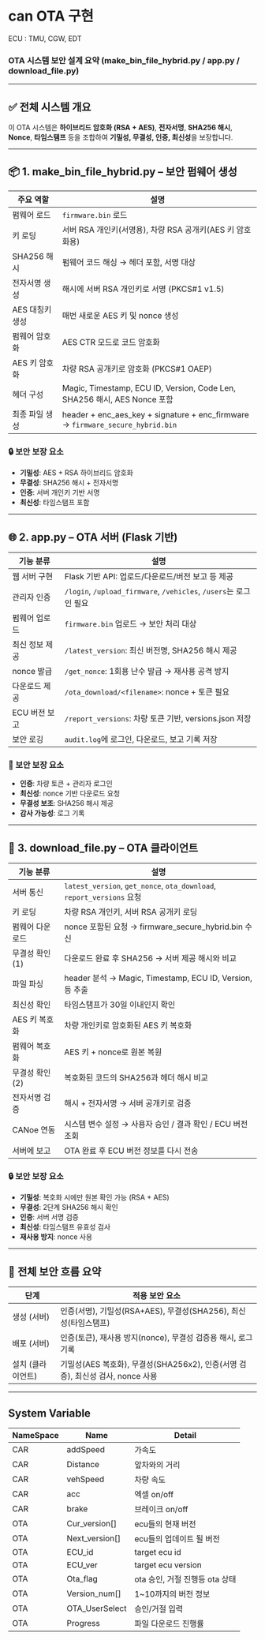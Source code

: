# can OTA 구현

ECU : TMU, CGW, EDT

### OTA 시스템 보안 설계 요약 (make\_bin\_file\_hybrid.py / app.py / download\_file.py)

---

## ✅ 전체 시스템 개요

이 OTA 시스템은 **하이브리드 암호화 (RSA + AES)**, **전자서명**, **SHA256 해시**, **Nonce**, **타임스탬프** 등을 조합하여 **기밀성, 무결성, 인증, 최신성**을 보장합니다.

---

## 📦 1. make\_bin\_file\_hybrid.py – 보안 펌웨어 생성

| 주요 역할      | 설명                                                                                |
| ---------- | --------------------------------------------------------------------------------- |
| 펌웨어 로드     | `firmware.bin` 로드                                                                 |
| 키 로딩       | 서버 RSA 개인키(서명용), 차량 RSA 공개키(AES 키 암호화용)                                           |
| SHA256 해시  | 펌웨어 코드 해싱 → 헤더 포함, 서명 대상                                                          |
| 전자서명 생성    | 해시에 서버 RSA 개인키로 서명 (PKCS#1 v1.5)                                                  |
| AES 대칭키 생성 | 매번 새로운 AES 키 및 nonce 생성                                                           |
| 펌웨어 암호화    | AES CTR 모드로 코드 암호화                                                                |
| AES 키 암호화  | 차량 RSA 공개키로 암호화 (PKCS#1 OAEP)                                                     |
| 헤더 구성      | Magic, Timestamp, ECU ID, Version, Code Len, SHA256 해시, AES Nonce 포함              |
| 최종 파일 생성   | header + enc\_aes\_key + signature + enc\_firmware → `firmware_secure_hybrid.bin` |

### 🔒 보안 보장 요소

* **기밀성**: AES + RSA 하이브리드 암호화
* **무결성**: SHA256 해시 + 전자서명
* **인증**: 서버 개인키 기반 서명
* **최신성**: 타임스탬프 포함

---

## 🌐 2. app.py – OTA 서버 (Flask 기반)

| 기능 분류     | 설명                                                          |
| --------- | ----------------------------------------------------------- |
| 웹 서버 구현   | Flask 기반 API: 업로드/다운로드/버전 보고 등 제공                           |
| 관리자 인증    | `/login`, `/upload_firmware`, `/vehicles`, `/users`는 로그인 필요 |
| 펌웨어 업로드   | `firmware.bin` 업로드 → 보안 처리 대상                               |
| 최신 정보 제공  | `/latest_version`: 최신 버전명, SHA256 해시 제공                     |
| nonce 발급  | `/get_nonce`: 1회용 난수 발급 → 재사용 공격 방지                         |
| 다운로드 제공   | `/ota_download/<filename>`: nonce + 토큰 필요                   |
| ECU 버전 보고 | `/report_versions`: 차량 토큰 기반, versions.json 저장              |
| 보안 로깅     | `audit.log`에 로그인, 다운로드, 보고 기록 저장                            |

### 🔐 보안 보장 요소

* **인증**: 차량 토큰 + 관리자 로그인
* **최신성**: nonce 기반 다운로드 요청
* **무결성 보조**: SHA256 해시 제공
* **감사 가능성**: 로그 기록

---

## 🚗 3. download\_file.py – OTA 클라이언트

| 기능 분류      | 설명                                                                  |
| ---------- | ------------------------------------------------------------------- |
| 서버 통신      | `latest_version`, `get_nonce`, `ota_download`, `report_versions` 요청 |
| 키 로딩       | 차량 RSA 개인키, 서버 RSA 공개키 로딩                                           |
| 펌웨어 다운로드   | nonce 포함된 요청 → firmware\_secure\_hybrid.bin 수신                      |
| 무결성 확인 (1) | 다운로드 완료 후 SHA256 → 서버 제공 해시와 비교                                     |
| 파일 파싱      | header 분석 → Magic, Timestamp, ECU ID, Version, 등 추출                 |
| 최신성 확인     | 타임스탬프가 30일 이내인지 확인                                                  |
| AES 키 복호화  | 차량 개인키로 암호화된 AES 키 복호화                                              |
| 펌웨어 복호화    | AES 키 + nonce로 원본 복원                                                |
| 무결성 확인 (2) | 복호화된 코드의 SHA256과 헤더 해시 비교                                           |
| 전자서명 검증    | 해시 + 전자서명 → 서버 공개키로 검증                                              |
| CANoe 연동   | 시스템 변수 설정 → 사용자 승인 / 결과 확인 / ECU 버전 조회                              |
| 서버에 보고     | OTA 완료 후 ECU 버전 정보를 다시 전송                                           |

### 🔒 보안 보장 요소

* **기밀성**: 복호화 시에만 원본 확인 가능 (RSA + AES)
* **무결성**: 2단계 SHA256 해시 확인
* **인증**: 서버 서명 검증
* **최신성**: 타임스탬프 유효성 검사
* **재사용 방지**: nonce 사용

---

## 🔐 전체 보안 흐름 요약

| 단계         | 적용 보안 요소                                                 |
| ---------- | -------------------------------------------------------- |
| 생성 (서버)    | 인증(서명), 기밀성(RSA+AES), 무결성(SHA256), 최신성(타임스탬프)            |
| 배포 (서버)    | 인증(토큰), 재사용 방지(nonce), 무결성 검증용 해시, 로그 기록                 |
| 설치 (클라이언트) | 기밀성(AES 복호화), 무결성(SHA256x2), 인증(서명 검증), 최신성 검사, nonce 사용 |

---

## System Variable

| NameSpace        | Name      | Detail      | 
| ---------- | ------------------------ |------------------------ |
| CAR    | addSpeed            | 가속도           |
| CAR    | Distance            | 앞차와의 거리    |
| CAR    | vehSpeed            | 차량 속도        |
| CAR    | acc            | 엑셀 on/off        |
| CAR    | brake            | 브레이크  on/off        |
| OTA    | Cur_version[]             | ecu들의 현재 버전        |
| OTA    | Next_version[]            | ecu들의 업데이트 될 버전        |
| OTA    | ECU_id            | target ecu id        |
| OTA    | ECU_ver            | target ecu version        |
| OTA    | Ota_flag            | ota 승인, 거절 진행등 ota 상태        |
| OTA    | Version_num[]            | 1~10까지의 버전 정보        |
| OTA    | OTA_UserSelect            | 승인/거절 입력        |
| OTA    | Progress            | 파일 다운로드 진행률        |



